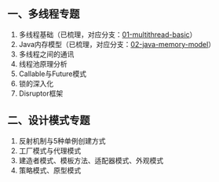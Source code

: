## 一、多线程专题
1. 多线程基础（已梳理，对应分支：[01-multithread-basic](https://github.com/zephyrlai/zephyr-arch/tree/01-multithread-basic)）
1. Java内存模型（已梳理，对应分支：[02-java-memory-model](https://github.com/zephyrlai/zephyr-arch/tree/02-java-memory-model)）
1. 多线程之间的通讯
1. 线程池原理分析
1. Callable与Future模式
1. 锁的深入化
1. Disruptor框架

## 二、设计模式专题
1. 反射机制与5种单例创建方式
1. 工厂模式与代理模式
1. 建造者模式、模板方法、适配器模式、外观模式
1. 策略模式、原型模式